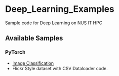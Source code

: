 # Deep_Learning_Examples
Sample code for Deep Learning on NUS IT HPC

## Available Samples

### PyTorch

- [Image Classification]()
 - Flickr Style dataset with CSV Dataloader code.
